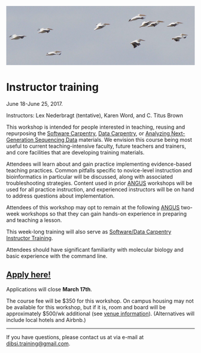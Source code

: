 ![Flock of birds](images/flock-bird.jpg "Instructor training")

# Instructor training

June 18-June 25, 2017.

Instructors: Lex Nederbragt (tentative), Karen Word, and C. Titus Brown

This workshop is intended for people interested in teaching, reusing
and repurposing the
[Software Carpentry](https://software-carpentry.org/lessons/),
[Data Carpentry](http://www.datacarpentry.org/lessons/), or
[Analyzing Next-Generation Sequencing Data](https://angus.readthedocs.io/en/2016/)
materials.  We envision this course being most useful to current
teaching-intensive faculty, future teachers and trainers, and core
facilities that are developing training materials.

Attendees will learn about and gain practice implementing evidence-based teaching practices.  Common pitfalls specific to novice-level
instruction and bioinformatics in particular will be discussed, along
with associated troubleshooting strategies. Content used in prior
[ANGUS](ANGUS.html) workshops will be used for all practice
instruction, and experienced instructors will be on hand to address
questions about implementation.

Attendees of this workshop may opt to remain at the following
[ANGUS](ANGUS.html) two-week workshops so that they can gain hands-on
experience in preparing and teaching a lesson.

This week-long training will also serve as
[Software/Data Carpentry Instructor Training](https://swcarpentry.github.io/instructor-training/).

Attendees should have significant familiarity with molecular biology
and basic experience with the command line.

## [Apply here!](https://docs.google.com/forms/d/e/1FAIpQLSfC1MphcIhfNQzJKrbuuMBePTF0FFB_t3XJzYeWpMn1hWdxTQ/viewform)

Applications will close **March 17th**.

The course fee will be $350 for this workshop.  On campus housing may
not be available for this workshop, but if it is, room and board will
be approximately $500/wk additional (see
[venue information](VENUE.html)).  (Alternatives will include local
hotels and Airbnb.)

----

If you have questions, please contact us at via e-mail at [dibsi.training@gmail.com](mailto:dibsi.training@gmail.com).
